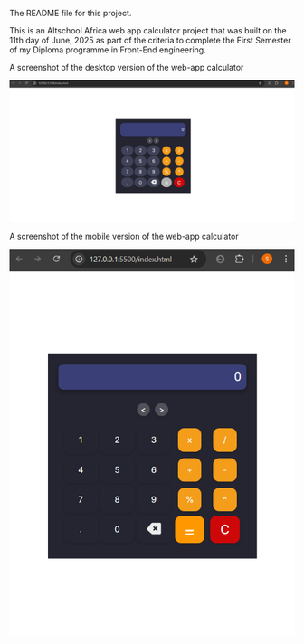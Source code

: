 The README file for this project.

This is an Altschool Africa web app calculator project that was built on the 11th day of June, 2025 as part of the criteria to complete the First Semester of my Diploma programme in Front-End engineering.

A screenshot of the desktop version of the web-app calculator


![alt text](calcutorDesktopScreenshot.png)


A screenshot of the mobile version of the web-app calculator

![alt text](mobileVersionScreenshot.png)